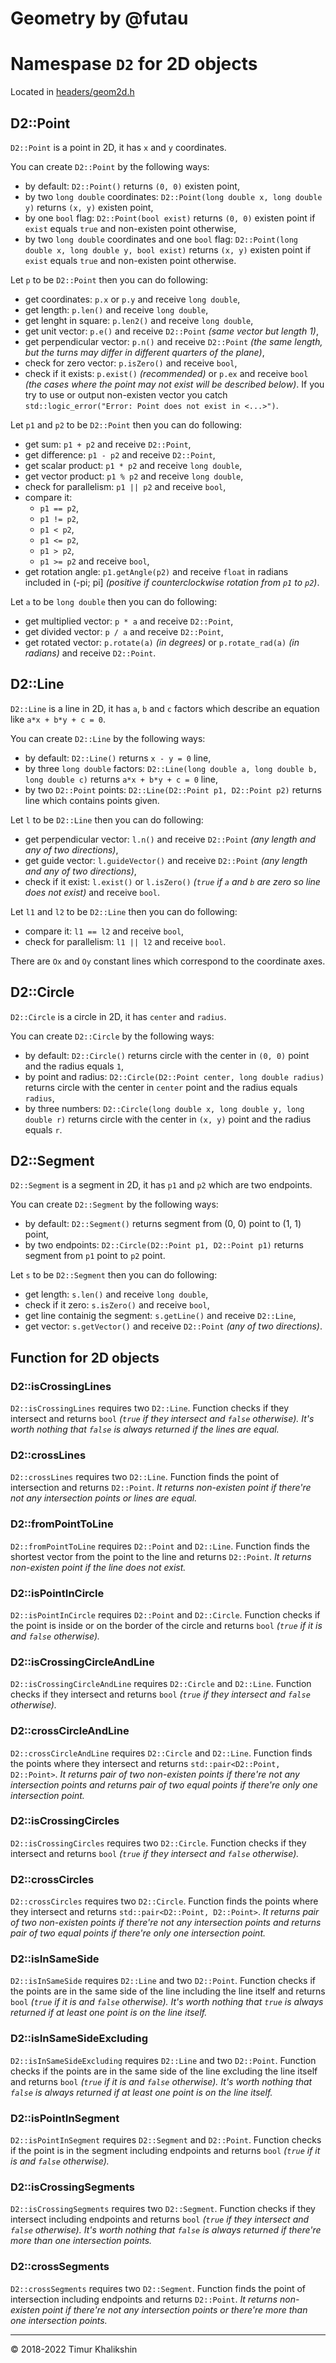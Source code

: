 # **Geometry by @futau**

# Namespase `D2` for 2D objects

Located in [headers/geom2d.h](https://github.com/hts1238/geometry/blob/master/headers/geom2d.h)

## **D2::Point**

`D2::Point` is a point in 2D, it has `x` and `y` coordinates.

You can create `D2::Point` by the following ways:

* by default: `D2::Point()` returns `(0, 0)` existen point,
* by two `long double` coordinates: `D2::Point(long double x, long double y)` returns `(x, y)` existen point,
* by one `bool` flag: `D2::Point(bool exist)` returns `(0, 0)` existen point if `exist` equals `true` and non-existen point otherwise,
* by two `long double` coordinates and one `bool` flag: `D2::Point(long double x, long double y, bool exist)` returns `(x, y)` existen point if `exist` equals `true` and non-existen point otherwise.

Let `p` to be `D2::Point` then you can do following:

* get coordinates: `p.x` or `p.y` and receive `long double`,
* get length: `p.len()` and receive `long double`,
* get lenght in square: `p.len2()` and receive `long double`,
* get unit vector: `p.e()` and receive `D2::Point` *(same vector but length 1)*,
* get perpendicular vector: `p.n()` and receive `D2::Point` *(the same length, but the turns may differ in different quarters of the plane)*,
* check for zero vector: `p.isZero()` and receive `bool`,
* check if it exists: `p.exist()` *(recommended)* or `p.ex` and receive `bool` *(the cases where the point may not exist will be described below)*. If you try to use or output non-existen vector you catch `std::logic_error("Error: Point does not exist in <...>")`.

Let `p1` and `p2` to be `D2::Point` then you can do following:

* get sum: `p1 + p2` and receive `D2::Point`,
* get difference: `p1 - p2` and receive `D2::Point`,
* get scalar product: `p1 * p2` and receive `long double`,
* get vector product: `p1 % p2` and receive `long double`,
* check for parallelism: `p1 || p2` and receive `bool`,
* compare it:
    * `p1 == p2`,
    * `p1 != p2`,
    * `p1 < p2`,
    * `p1 <= p2`,
    * `p1 > p2`,
    * `p1 >= p2`
    and receive `bool`,
* get rotation angle: `p1.getAngle(p2)` and receive `float` in radians included in (-pi; pi] *(positive if counterclockwise rotation from `p1` to `p2`)*.

Let `a` to be `long double` then you can do following:
* get multiplied vector: `p * a` and receive `D2::Point`,
* get divided vector: `p / a` and receive `D2::Point`,
* get rotated vector: `p.rotate(a)` *(in degrees)* or `p.rotate_rad(a)` *(in radians)* and receive `D2::Point`.

## **D2::Line**

`D2::Line` is a line in 2D, it has `a`, `b` and `c` factors which describe an equation like `a*x + b*y + c = 0`.

You can create `D2::Line` by the following ways:

* by default: `D2::Line()` returns `x - y = 0` line,
* by three `long double` factors: `D2::Line(long double a, long double b, long double c)` returns `a*x + b*y + c = 0` line,
* by two `D2::Point` points: `D2::Line(D2::Point p1, D2::Point p2)` returns line which contains points given.

Let `l` to be `D2::Line` then you can do following:

* get perpendicular vector: `l.n()` and receive `D2::Point` *(any length and any of two directions)*,
* get guide vector: `l.guideVector()` and receive `D2::Point` *(any length and any of two directions)*,
* check if it exist: `l.exist()` or `l.isZero()` *(`true` if `a` and `b` are zero so line does not exist)* and receive `bool`.

Let `l1` and `l2` to be `D2::Line` then you can do following:

* compare it: `l1 == l2` and receive `bool`,
* check for parallelism: `l1 || l2` and receive `bool`.

There are `Ox` and `Oy` constant lines which correspond to the coordinate axes.

## **D2::Circle**

`D2::Circle` is a circle in 2D, it has `center` and `radius`.

You can create `D2::Circle` by the following ways:

* by default: `D2::Circle()` returns circle with the center in `(0, 0)` point and the radius equals `1`,
* by point and radius: `D2::Circle(D2::Point center, long double radius)` returns circle with the center in `center` point and the radius equals `radius`,
* by three numbers: `D2::Circle(long double x, long double y, long double r)` returns circle with the center in `(x, y)` point and the radius equals `r`.

## **D2::Segment**

`D2::Segment` is a segment in 2D, it has `p1` and `p2` which are two endpoints.

You can create `D2::Segment` by the following ways:

* by default: `D2::Segment()` returns segment from (0, 0) point to (1, 1) point,
* by two endpoints: `D2::Circle(D2::Point p1, D2::Point p1)` returns segment from `p1` point to `p2` point.

Let `s` to be `D2::Segment` then you can do following:

* get length: `s.len()` and receive `long double`,
* check if it zero: `s.isZero()` and receive `bool`,
* get line containig the segment: `s.getLine()` and receive `D2::Line`,
* get vector: `s.getVector()` and receive `D2::Point` *(any of two directions)*.

## **Function for 2D objects**

### **D2::isCrossingLines**

`D2::isCrossingLines` requires two `D2::Line`. Function checks if they intersect and returns `bool` *(`true` if they intersect and `false` otherwise). It's worth nothing that `false` is always returned if the lines are equal.*

### **D2::crossLines**

`D2::crossLines` requires two `D2::Line`. Function finds the point of intersection and returns `D2::Point`. *It returns non-existen point if there're not any intersection points or lines are equal.*

### **D2::fromPointToLine**

`D2::fromPointToLine` requires `D2::Point` and `D2::Line`. Function finds the shortest vector from the point to the line and returns `D2::Point`. *It returns non-existen point if the line does not exist.*

### **D2::isPointInCircle**

`D2::isPointInCircle` requires `D2::Point` and `D2::Circle`. Function checks if the point is inside or on the border of the circle and returns `bool` *(`true` if it is and `false` otherwise).*

### **D2::isCrossingCircleAndLine**

`D2::isCrossingCircleAndLine` requires `D2::Circle` and `D2::Line`. Function checks if they intersect and returns `bool` *(`true` if they intersect and `false` otherwise).*

### **D2::crossCircleAndLine**

`D2::crossCircleAndLine` requires `D2::Circle` and `D2::Line`. Function finds the points where they intersect and returns `std::pair<D2::Point, D2::Point>`. *It returns pair of two non-existen points if there're not any intersection points and returns pair of two equal points if there're only one intersection point.*

### **D2::isCrossingCircles**

`D2::isCrossingCircles` requires two `D2::Circle`. Function checks if they intersect and returns `bool` *(`true` if they intersect and `false` otherwise).*

### **D2::crossCircles**

`D2::crossCircles` requires two `D2::Circle`. Function finds the points where they intersect and returns `std::pair<D2::Point, D2::Point>`. *It returns pair of two non-existen points if there're not any intersection points and returns pair of two equal points if there're only one intersection point.*

### **D2::isInSameSide**

`D2::isInSameSide` requires `D2::Line` and two `D2::Point`. Function checks if the points are in the same side of the line including the line itself and returns `bool` *(`true` if it is and `false` otherwise). It's worth nothing that `true` is always returned if at least one point is on the line itself.*

### **D2::isInSameSideExcluding**

`D2::isInSameSideExcluding` requires `D2::Line` and two `D2::Point`. Function checks if the points are in the same side of the line excluding the line itself and returns `bool` *(`true` if it is and `false` otherwise). It's worth nothing that `false` is always returned if at least one point is on the line itself.*

### **D2::isPointInSegment**

`D2::isPointInSegment` requires `D2::Segment` and `D2::Point`. Function checks if the point is in the segment including endpoints and returns `bool` *(`true` if it is and `false` otherwise).*

### **D2::isCrossingSegments**

`D2::isCrossingSegments` requires two `D2::Segment`. Function checks if they intersect including endpoints and returns `bool` *(`true` if they intersect and `false` otherwise). It's worth nothing that `false` is always returned if there're more than one intersection points.*

### **D2::crossSegments**

`D2::crossSegments` requires two `D2::Segment`. Function finds the point of intersection including endpoints and returns `D2::Point`. *It returns non-existen point if there're not any intersection points or there're more than one intersection points.*

<hr>
© 2018-2022 Timur Khalikshin
